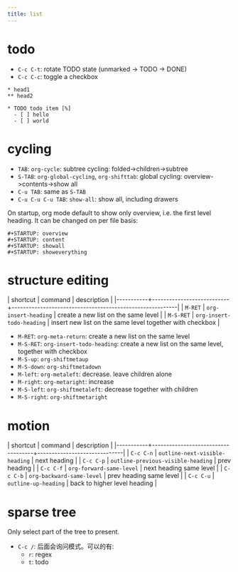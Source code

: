 ```yaml
---
title: list
---
```


# todo
* `C-c C-t`: rotate TODO state (unmarked -> TODO -> DONE)
* `C-c C-c`: toggle a checkbox

```
* head1
** head2

* TODO todo item [%]
  - [ ] hello
  - [ ] world
```


# cycling
* `TAB`: `org-cycle`: subtree cycling: folded->children->subtree
* `S-TAB`: `org-global-cycling`, `org-shifttab`: global cycling: overview->contents->show all
* `C-u TAB`: same as `S-TAB`
* `C-u C-u C-u TAB`: `show-all`: show all, including drawers

On startup, org mode default to show only overview, i.e. the first level heading.
It can be changed on per file basis:

```
#+STARTUP: overview
#+STARTUP: content
#+STARTUP: showall
#+STARTUP: showeverything
```

# structure editing

| shortcut  | command                   | description                                              |
|-----------+---------------------------+----------------------------------------------------------|
| `M-RET`   | `org-insert-heading`      | create a new list on the same level                      |
| `M-S-RET` | `org-insert-todo-heading` | insert new list on the same level together with checkbox |

* `M-RET`: `org-meta-return`: create a new list on the same level
* `M-S-RET`: `org-insert-todo-heading`: create a new list on the same level, together with checkbox
* `M-S-up`: `org-shiftmetaup`
* `M-S-down`: `org-shiftmetadown`
* `M-left`: `org-metaleft`: decrease. leave children alone
* `M-right`: `org-metaright`: increase
* `M-S-left`: `org-shiftmetaleft`: decrease together with children
* `M-S-right`: `org-shiftmetaright`

# motion

| shortcut  | command                            | description                  |
|-----------+------------------------------------+------------------------------|
| `C-c C-n` | `outline-next-visible-heading`     | next heading                 |
| `C-c C-p` | `outline-previous-visible-heading` | prev heading                 |
| `C-c C-f` | `org-forward-same-level`           | next heading same level      |
| `C-c C-b` | `org-backward-same-level`          | prev heading same level      |
| `C-c C-u` | `outline-up-heading`               | back to higher level heading |

# sparse tree
Only select part of the tree to present.

* `C-c /`: 后面会询问模式。可以的有:
  - `r`: regex
  - `t`: todo
